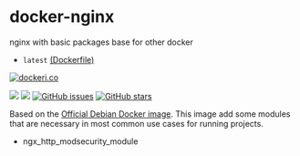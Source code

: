 # docker-nginx
nginx with basic packages base for other docker

* `latest` [(Dockerfile)](https://github.com/zercle/docker-nginx/blob/master/Dockerfile)

[![dockeri.co](http://dockeri.co/image/zercle/docker-nginx)](https://registry.hub.docker.com/zercle/docker-nginx/)

[![](https://images.microbadger.com/badges/image/zercle/docker-nginx.svg)](https://microbadger.com/images/zercle/docker-nginx "Get your own image badge on microbadger.com")
[![](https://images.microbadger.com/badges/version/zercle/docker-nginx.svg)](https://microbadger.com/images/zercle/docker-nginx "Get your own version badge on microbadger.com")
[![GitHub issues](https://img.shields.io/github/issues/zercle/docker-nginx.svg "GitHub issues")](https://github.com/zercle/docker-nginx)
[![GitHub stars](https://img.shields.io/github/stars/zercle/docker-nginx.svg "GitHub stars")](https://github.com/zercle/docker-nginx)

Based on the [Official Debian Docker image](https://hub.docker.com/r/_/debian/ "official image").
This image add some modules that are necessary in most common use cases for running projects.
  - ngx_http_modsecurity_module
